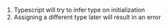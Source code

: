 01. Typescript will try to infer type on initialization
02. Assigning a different type later will result in an error